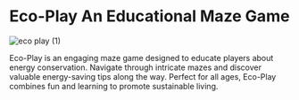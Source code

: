 # Eco-Play An Educational Maze Game
![eco play (1)](https://github.com/Hodor-Fergus/Eco-Play/assets/75783235/e0e6feff-a540-4db4-8ddd-a1475c5a4ad5)

Eco-Play is an engaging maze game designed to educate players about energy conservation. Navigate through intricate mazes and discover valuable energy-saving tips along the way. Perfect for all ages, Eco-Play combines fun and learning to promote sustainable living.

